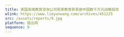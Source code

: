 ```yaml
---
title: 美国高端教育咨询公司易美教育获易居中国数千万元战略投资
wlink: https://www.lieyunwang.com/archives/451225
src: /assets/reports/9.jpg
platform: 猎云网
sequence: 9
---
```

